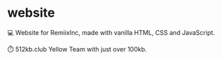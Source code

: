 # website
💻  Website for RemiixInc, made with vanilla HTML, CSS and JavaScript.

⏱️  512kb.club Yellow Team with just over 100kb.